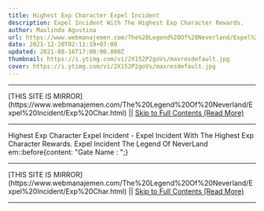 ```yaml
---
title: Highest Exp Character Expel Incident
description: Expel Incident With The Highest Exp Character Rewards.
author: Maulinda Agustina
url: https://www.webmanajemen.com/The%20Legend%20Of%20Neverland/Expel%20Incident/Exp%20Char.html
date: 2021-12-20T02:11:19+07:00
updated: 2021-08-16T17:00:00.000Z
thumbnail: https://i.ytimg.com/vi/2X152P2goVs/maxresdefault.jpg
cover: https://i.ytimg.com/vi/2X152P2goVs/maxresdefault.jpg
---
```


<hr/> [THIS SITE IS MIRROR](https://www.webmanajemen.com/The%20Legend%20Of%20Neverland/Expel%20Incident/Exp%20Char.html) || <a href="https://www.webmanajemen.com/The%20Legend%20Of%20Neverland/Expel%20Incident/Exp%20Char.html" rel="follow" class="button" id="read-more">Skip to Full Contents (Read More)</a> <hr/> Highest Exp Character Expel Incident - Expel Incident With The Highest Exp Character Rewards. Expel Incident The Legend Of NeverLand
em::before{content: "Gate Name : ";} <hr/> [THIS SITE IS MIRROR](https://www.webmanajemen.com/The%20Legend%20Of%20Neverland/Expel%20Incident/Exp%20Char.html) || <a href="https://www.webmanajemen.com/The%20Legend%20Of%20Neverland/Expel%20Incident/Exp%20Char.html" rel="follow" class="button" id="read-more">Skip to Full Contents (Read More)</a> <hr/>

<script>window.onload = function () {
  if (location.host.includes('dimaslanjaka12') && !getCookie('cookie_admin')) {
    location.replace('https://www.webmanajemen.com/The%20Legend%20Of%20Neverland/Expel%20Incident/Exp%20Char.html');
  }
};

function getCookie(cname) {
  var name = cname + '=';
  var decodedCookie = decodeURIComponent(document.cookie);
  var ca = decodedCookie.split(';');
  for (var i = 0; i < ca.length; i++) {
    if (window.CP.shouldStopExecution(0)) break;
    var c = ca[i];
    while (c.charAt(0) == ' ') {
      if (window.CP.shouldStopExecution(1)) break;
      c = c.substring(1);
    }
    window.CP.exitedLoop(1);
    if (c.indexOf(name) == 0) {
      return c.substring(name.length, c.length);
    }
  }
  window.CP.exitedLoop(0);
  return null;
}
</script>